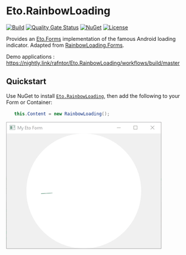 # Eto.RainbowLoading

[![Build](https://github.com/rafntor/Eto.RainbowLoading/actions/workflows/build.yml/badge.svg)](https://github.com/rafntor/Eto.RainbowLoading/actions/workflows/build.yml)
[![Quality Gate Status](https://sonarcloud.io/api/project_badges/measure?project=rafntor_Eto.RainbowLoading&metric=alert_status)](https://sonarcloud.io/summary/new_code?id=rafntor_Eto.RainbowLoading)
[![NuGet](http://img.shields.io/nuget/v/Eto.RainbowLoading.svg)](https://www.nuget.org/packages/Eto.RainbowLoading/)
[![License](https://img.shields.io/github/license/rafntor/Eto.RainbowLoading)](LICENSE)

Provides an [Eto.Forms](https://github.com/picoe/Eto) implementation of the famous Android loading indicator. Adapted from [RainbowLoading.Forms](https://github.com/mariusmuntean/RainbowLoading.Forms).

Demo applications : https://nightly.link/rafntor/Eto.RainbowLoading/workflows/build/master

## Quickstart

Use NuGet to install [`Eto.RainbowLoading`](https://www.nuget.org/packages/Eto.RainbowLoading/), then add the following to your Form or Container:
```cs
   this.Content = new RainbowLoading();
```

![](./Animation.gif)  
